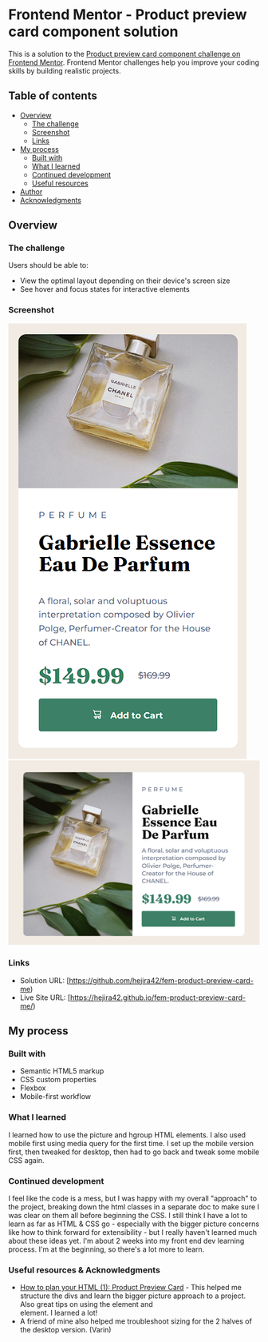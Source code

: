 # Frontend Mentor - Product preview card component solution

This is a solution to the [Product preview card component challenge on Frontend Mentor](https://www.frontendmentor.io/challenges/product-preview-card-component-GO7UmttRfa). Frontend Mentor challenges help you improve your coding skills by building realistic projects. 

## Table of contents

- [Overview](#overview)
  - [The challenge](#the-challenge)
  - [Screenshot](#screenshot)
  - [Links](#links)
- [My process](#my-process)
  - [Built with](#built-with)
  - [What I learned](#what-i-learned)
  - [Continued development](#continued-development)
  - [Useful resources](#useful-resources)
- [Author](#author)
- [Acknowledgments](#acknowledgments)

## Overview

### The challenge

Users should be able to:

- View the optimal layout depending on their device's screen size
- See hover and focus states for interactive elements

### Screenshot

![](./fem-product-preview-mobile-solution.png) 
![](./fem-product-preview-desktop-solution.png)

### Links

- Solution URL: [https://github.com/hejira42/fem-product-preview-card-me)
- Live Site URL: [https://hejira42.github.io/fem-product-preview-card-me/)

## My process

### Built with

- Semantic HTML5 markup
- CSS custom properties
- Flexbox
- Mobile-first workflow


### What I learned

I learned how to use the picture and hgroup HTML elements. I also used mobile first using media query for the first time. I set up the mobile version first, then tweaked for desktop, then had to go back and tweak some mobile CSS again.

### Continued development

I feel like the code is a mess, but I was happy with my overall "approach" to the project, breaking down the html classes in a separate doc to make sure I was clear on them all before beginning the CSS. I still think I have a lot to learn as far as HTML & CSS go - especially with the bigger picture concerns like how to think forward for extensibility - but I really haven't learned much about these ideas yet. I'm about 2 weeks into my front end dev learning process. I'm at the beginning, so there's a lot more to learn.

### Useful resources & Acknowledgments

- [How to plan your HTML (1): Product Preview Card](https://fedmentor.dev/posts/html-plan-product-preview/#product-image) - This helped me structure the divs and learn the bigger picture approach to a project. Also great tips on using the <picture> element and <hgroup> element. I learned a lot!
- A friend of mine also helped me troubleshoot sizing for the 2 halves of the desktop version. (Varin)
